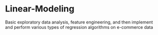 # Linear-Modeling
 Basic exploratory data analysis, feature engineering, and then implement and perform various types of regression algorithms on e-commerce data
